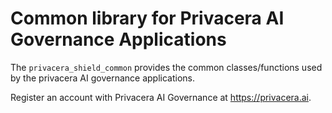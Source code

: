 # Common library for Privacera AI Governance Applications

The `privacera_shield_common` provides the common classes/functions used by the privacera AI governance applications. 

Register an account with Privacera AI Governance at https://privacera.ai. 